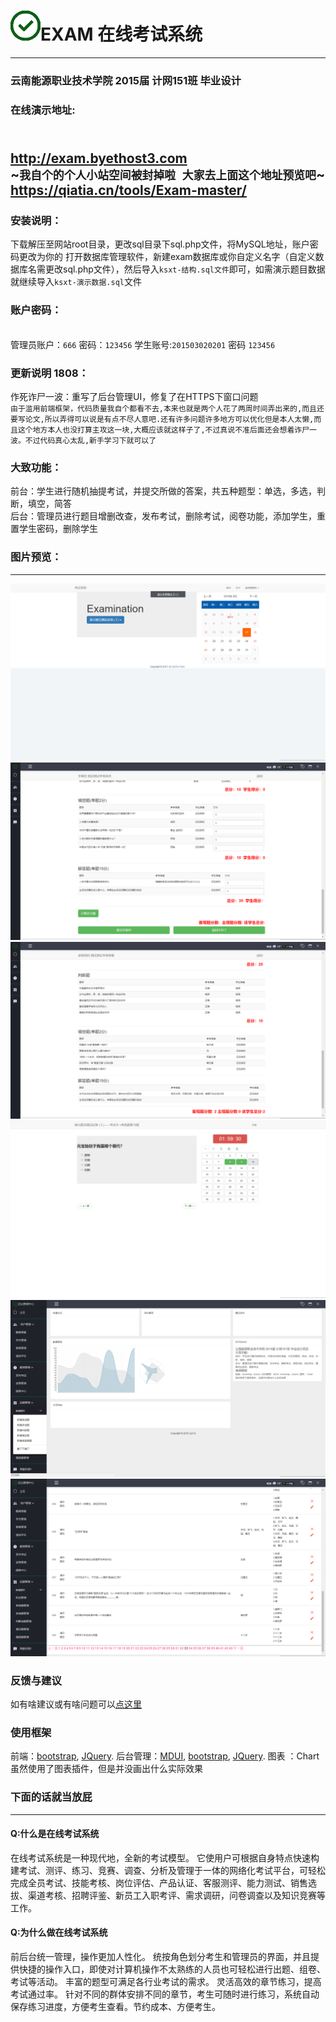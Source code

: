 # ![icon](/images/time.png)EXAM 在线考试系统
------
### 云南能源职业技术学院 2015届 计网151班 毕业设计
### 在线演示地址: 
  <br> http://exam.byethost3.com
  <br>~`我自个的个人小站空间被封掉啦 大家去上面这个地址预览吧`~
  <br>https://qiatia.cn/tools/Exam-master/
  ------
### 安装说明：
  下载解压至网站root目录，更改sql目录下sql.php文件，将MySQL地址，账户密码更改为你的
  打开数据库管理软件，新建exam数据库或你自定义名字（自定义数据库名需更改sql.php文件），然后导入`ksxt-结构.sql文件`即可，如需演示题目数据就继续导入`ksxt-演示数据.sql`文件
### 账户密码： 
<br>管理员账户：`666` 密码：`123456`  学生账号:`201503020201` 密码 `123456`
### 更新说明 1808：
作死诈尸一波：重写了后台管理UI，修复了在HTTPS下窗口问题<br>
    `由于滥用前端框架，代码质量我自个都看不去,本来也就是两个人花了两周时间弄出来的,而且还要写论文,所以弄得可以说是有点不尽人意吧.还有许多问题许多地方可以优化但是本人太懒,而且这个地方本人也没打算主攻这一块,大概应该就这样子了,不过真说不准后面还会想着诈尸一波。不过代码真心太乱,新手学习下就可以了`
### 大致功能：
  前台：学生进行随机抽提考试，并提交所做的答案，共五种题型：单选，多选，判断，填空，简答<br>
  后台：管理员进行题目增删改查，发布考试，删除考试，阅卷功能，添加学生，重置学生密码，删除学生
### 图片预览：
***
 ![view](/images/0.png)
 ![icon](/images/1.png)
 ![icon](/images/2.png)
 ![icon](/images/3.png)
 ![icon](/images/4.png)
 ![icon](/images/5.png)
### 反馈与建议
  如有啥建议或有啥问题可以<a href="https://qiatia.cn/content.php?i=31#reply">点这里</a>
### 使用框架
  前端：<a href="https://github.com/twbs/bootstrap">bootstrap</a>, <a href="http://jquery.com/">JQuery</a>. 后台管理：<a href="https://github.com/zdhxiong/mdui">MDUI</a>, <a href="https://github.com/twbs/bootstrap">bootstrap</a>, <a href="http://jquery.com/">JQuery</a>. 图表 ：Chart
  <br>虽然使用了图表插件，但是并没画出什么实际效果
### 下面的话就当放屁
***
#### Q:什么是在线考试系统
  在线考试系统是一种现代地，全新的考试模型。
  它使用户可根据自身特点快速构建考试、测评、练习、竞赛、调查、分析及管理于一体的网络化考试平台，可轻松完成全员考试、技能考核、岗位评估、产品认证、客服测评、能力测试、销售选拔、渠道考核、招聘评鉴、新员工入职考评、需求调研，问卷调查以及知识竞赛等工作。
#### Q:为什么做在线考试系统
  前后台统一管理，操作更加人性化。
  统按角色划分考生和管理员的界面，并且提供快捷的操作入口，即使对计算机操作不太熟练的人员也可轻松进行出题、组卷、考试等活动。
  丰富的题型可满足各行业考试的需求。
  灵活高效的章节练习，提高考试通过率。
  针对不同的群体安排不同的章节，考生可随时进行练习，系统自动保存练习进度，方便考生查看。节约成本、方便考生。

